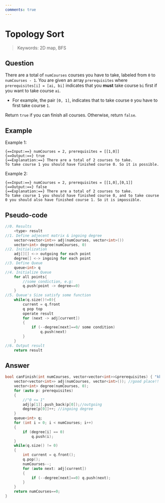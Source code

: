 ```yaml
---
comments: true
---
```

# **Topology Sort**

>Keywords: 2D map, BFS

## Question
There are a total of `numCourses` courses you have to take, labeled from `0` to `numCourses - 1`. You are given an array `prerequisites` where `prerequisites[i] = [ai, bi]` indicates that you **must** take course `bi` first if you want to take course `ai`.

* For example, the pair `[0, 1]`, indicates that to take course `0` you have to first take course `1`.
  
Return `true` if you can finish all courses. Otherwise, return `false`.

## Example
Example 1:

```
{==Input:==} numCourses = 2, prerequisites = [[1,0]]
{==Output:==} true
{==Explanation:==} There are a total of 2 courses to take. 
To take course 1 you should have finished course 0. So it is possible.
```

Example 2:

```
{==Input:==} numCourses = 2, prerequisites = [[1,0],[0,1]]
{==Output:==} false
{==Explanation:==} There are a total of 2 courses to take. 
To take course 1 you should have finished course 0, and to take course 0 you should also have finished course 1. So it is impossible.
```

## Pseudo-code
``` c++ title="Pseudo-code"
//0. Results
    <type> result
//1. Define adjecent matrix & ingoing degree
    vector<vector<int>> adj(numCourses, vector<int>())
    vector<int> degree(numCourses, 0)
//2. Initialization
    adj[][] <-> outgoing for each point
    degree[] <-> ingoing for each point
//3. Define Queue
    queue<int> q
//4. Initialize Queue
    for all points{
        //some condiction, e.g:
        q.push(point -> degree==0)
    }
//5. Queue's Size satisfy some function
    while(q.size()!=0){
        current = q.front
        q pop top
        operate result
        for (next -> adj[current])
        {
            if (--degree[next]==0/ some condition) 
                q.push(next)
        }
    }
//6. Output result
    return result
```

## Answer
``` c++ title="solution.c++"
bool canFinish(int numCourses, vector<vector<int>>&prerequisites) { "kk"
    vector<vector<int>> adj(numCourses, vector<int>()); //good place!! initialize vector into fixed store size 
    vector<int> degree(numCourses, 0);
    for (auto p: prerequisites)
    {
        //"0 <= 1"
        adj[p[1]].push_back(p[0]);//outgoing 
        degree[p[0]]++; //ingoing degree
    }
    queue<int> q;
    for (int i = 0; i < numCourses; i++)
    {
        if (degree[i] == 0)
            q.push(i);
    }
    while(q.size() != 0)
    {
        int current = q.front();
        q.pop();
        numCourses--;
        for (auto next: adj[current])
        {
            if (--degree[next]==0) q.push(next);
        }
    }
    return numCourses==0;
}
```